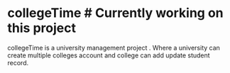 # collegeTime # Currently working on this project
 collegeTime is a university management project . Where a university can create multiple colleges account and college can add update student record.
